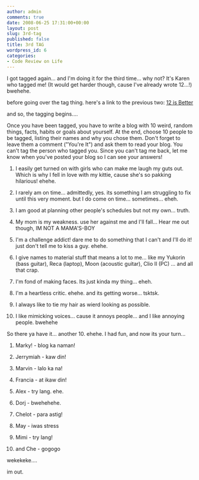 ```yaml
---
author: admin
comments: true
date: 2008-06-25 17:31:00+00:00
layout: post
slug: 3rd-tag
published: false
title: 3rd TAG
wordpress_id: 6
categories:
- Code Review on Life
---
```


I got tagged again... and I'm doing it for the third time... why not? It's Karen who tagged me! (It would get harder though, cause I've already wrote 12...!) bwehehe.

before going over the tag thing. here's a link to the previous two: [12 is Better](http://laszio.multiply.com/journal/item/143/12_is_Better_)

and so, the tagging begins....

Once you have been tagged, you have to write a blog with 10 weird, random things, facts, habits or goals about yourself. At the end, choose 10 people to be tagged, listing their names and why you chose them. Don't forget to leave them a comment ("You're It") and ask them to read your blog. You can't tag the person who tagged you. Since you can't tag me back, let me know when you've posted your blog so I can see your answers!



	
  1. I easily get turned on with girls who can make me laugh my guts out. Which is why I fell in love with my kittie, cause she's so pakking hilarious! ehehe.

	
  2. I rarely am on time... admittedly, yes. its something I am struggling to fix until this very moment. but I do come on time... sometimes... eheh.

	
  3. I am good at planning other people's schedules but not my own... truth.

	
  4. My mom is my weakness. use her against me and I'll fall... Hear me out though, IM NOT A MAMA'S-BOY

	
  5. I'm a challenge addict! dare me to do something that I can't and I'll do it! just don't tell me to kiss a guy. ehehe.

	
  6. I give names to material stuff that means a lot to me... like my Yukorin (bass guitar), Reca (laptop), Moon (acoustic guitar), Clio II (PC) ... and all that crap.

	
  7. I'm fond of making faces. Its just kinda my thing... eheh.

	
  8. I'm a heartless critic. ehehe. and its getting worse... tsktsk.

	
  9. I always like to tie my hair as wierd looking as possible.

	
  10. I like mimicking voices... cause it annoys people... and I like annoying people. bwehehe


So there ya have it... another 10. ehehe. I had fun, and now its your turn...

	
  1. Marky! - blog ka naman!

	
  2. Jerrymiah - kaw din!

	
  3. Marvin - lalo ka na!

	
  4. Francia - at ikaw din!

	
  5. Alex - try lang. ehe.

	
  6. Dorj - bwehehehe.

	
  7. Chelot - para astig!

	
  8. May - iwas stress

	
  9. Mimi - try lang!

	
  10. and Che - gogogo


wekekeke....

im out.
